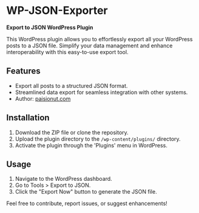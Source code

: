 
# WP-JSON-Exporter

**Export to JSON WordPress Plugin**

This WordPress plugin allows you to effortlessly export all your WordPress posts to a JSON file. Simplify your data management and enhance interoperability with this easy-to-use export tool.

## Features

-   Export all posts to a structured JSON format.
-   Streamlined data export for seamless integration with other systems.
-   Author: [paisionut.com](https://paisionut.com)


## Installation

1.  Download the ZIP file or clone the repository.
2.  Upload the plugin directory to the `/wp-content/plugins/` directory.
3.  Activate the plugin through the 'Plugins' menu in WordPress.

## Usage

1.  Navigate to the WordPress dashboard.
2.  Go to Tools > Export to JSON.
3.  Click the "Export Now" button to generate the JSON file.

Feel free to contribute, report issues, or suggest enhancements!
